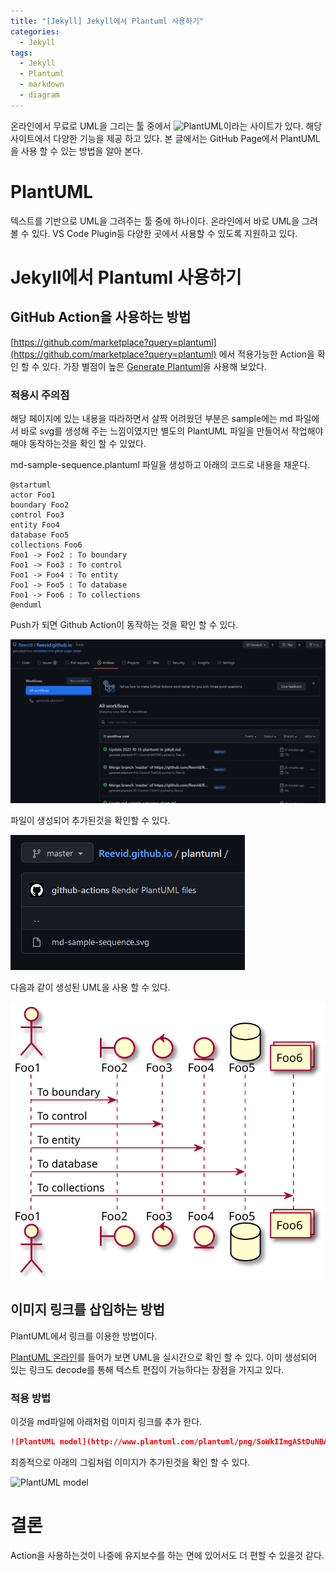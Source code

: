 ```yaml
---
title: "[Jekyll] Jekyll에서 Plantuml 사용하기"
categories:
  - Jekyll
tags:
  - Jekyll
  - Plantuml
  - markdown
  - diagram
---
```


온라인에서 무료로 UML을 그리는 툴 중에서 ![PlantUML](https://plantuml.com/)이라는 사이트가 있다. 해당 사이트에서 다양한 기능을 제공 하고 있다. 본 글에서는 GitHub Page에서 PlantUML을 사용 할 수 있는 방법을 알아 본다.

# PlantUML

텍스트를 기반으로 UML을 그려주는 툴 중에 하나이다. 온라인에서 바로 UML을 그려 볼 수 있다. VS Code Plugin등 다양한 곳에서 사용할 수 있도록 지원하고 있다.

# Jekyll에서 Plantuml 사용하기

## GitHub Action을 사용하는 방법

[https://github.com/marketplace?query=plantuml](https://github.com/marketplace?query=plantuml) 에서 적용가능한 Action을 확인 할 수 있다. 가장 별점이 높은 [Generate Plantuml](https://github.com/marketplace/actions/generate-plantuml)을 사용해 보았다.

### 적용시 주의점

해당 페이지에 있는 내용을 따라하면서 살짝 어려웠던 부분은 sample에는 md 파일에서 바로 svg를 생성해 주는 느낌이였지만 별도의 PlantUML 파일을 만들어서 작업해야 해야 동작하는것을 확인 할 수 있었다.

md-sample-sequence.plantuml 파일을 생성하고 아래의 코드로 내용을 채운다.
```plantuml:md-sample-sequence
@startuml
actor Foo1
boundary Foo2
control Foo3
entity Foo4
database Foo5
collections Foo6
Foo1 -> Foo2 : To boundary
Foo1 -> Foo3 : To control
Foo1 -> Foo4 : To entity
Foo1 -> Foo5 : To database
Foo1 -> Foo6 : To collections
@enduml
```

Push가 되면 Github Action이 동작하는 것을 확인 할 수 있다.

![](/assets/images/120211.png)

파일이 생성되어 추가된것을 확인할 수 있다.

![](/assets/images/115850.png)


다음과 같이 생성된 UML을 사용 할 수 있다.

![](/plantuml/md-sample-sequence.svg)

## 이미지 링크를 삽입하는 방법

PlantUML에서 링크를 이용한 방법이다.

[PlantUML 온라인](http://www.plantuml.com/plantuml/uml/SyfFKj2rKt3CoKnELR1Io4ZDoSa70000)를 들어가 보면 UML을 실시간으로 확인 할 수 있다. 이미 생성되어 있는 링크도 decode를 통해 텍스트 편집이 가능하다는 장점을 가지고 있다.

### 적용 방법

이것을 md파일에 아래처럼 이미지 링크를 추가 한다.

``` markdown
![PlantUML model](http://www.plantuml.com/plantuml/png/SoWkIImgAStDuNBAJrBGjLDmpCbCJbMmKiX8pSd9noxea9gN0jG10000)
```

최종적으로 아래의 그림처럼 이미지가 추가된것을 확인 할 수 있다.

![PlantUML model](http://www.plantuml.com/plantuml/png/SoWkIImgAStDuNBAJrBGjLDmpCbCJbMmKiX8pSd9noxea9gN0jG10000)


# 결론

Action을 사용하는것이 나중에 유지보수를 하는 면에 있어서도 더 편할 수 있을것 같다.